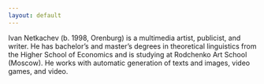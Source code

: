```yaml
---
layout: default
---
```


Ivan Netkachev (b. 1998, Orenburg) is a multimedia artist, publicist, and writer. He has bachelor’s and master’s degrees in theoretical linguistics from the Higher School of Economics and is studying at Rodchenko Art School (Moscow). He works with automatic generation of texts and images, video games, and video. 